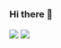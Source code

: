 ### Hi there 👋

<!--
**duobei/duobei** is a ✨ _special_ ✨ repository because its `README.md` (this file) appears on your GitHub profile.

Here are some ideas to get you started:

- 🔭 I’m currently working on ...
- 🌱 I’m currently learning ...
- 👯 I’m looking to collaborate on ...
- 🤔 I’m looking for help with ...
- 💬 Ask me about ...
- 📫 How to reach me: ...
- 😄 Pronouns: ...
- ⚡ Fun fact: ...
-->

<span><img align="center" src="https://github-readme-stats.vercel.app/api?username=duobei&hide=contribs" /></span>
<span><img align="center" src="https://github-readme-stats.vercel.app/api/top-langs/?username=duobei&layout=compact" /></span>
